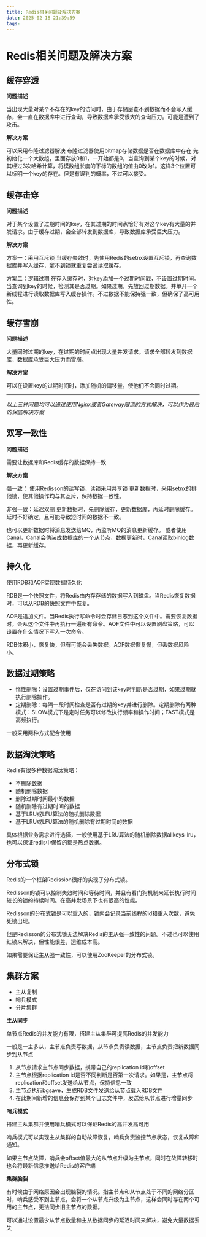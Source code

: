 ```yaml
---
title: Redis相关问题及解决方案
date: 2025-02-18 21:39:59
tags: 
---
```


# Redis相关问题及解决方案

## 缓存穿透
**问题描述**

当出现大量对某个不存在的key的访问时，由于存储层查不到数据而不会写入缓存，会一直在数据库中进行查询，导致数据库承受很大的查询压力。可能是遭到了攻击。

**解决方案**

可以采用布隆过滤器解决
布隆过滤器使用bitmap存储数据是否在数据库中存在
先初始化一个大数组，里面存放0和1，一开始都是0，当查询到某个key的时候，对其经过3次哈希计算，将模数组长度的下标的数组的值由0改为1。这样3个位置可以标明一个key的存在。但是有误判的概率，不过可以接受。

## 缓存击穿
**问题描述**

对于某个设置了过期时间的key，在其过期的时间点恰好有对这个key有大量的并发请求。由于缓存过期，会全部转发到数据库，导致数据库承受巨大压力。

**解决方案**

方案一：采用互斥锁
当缓存失效时，先使用Redis的setnx设置互斥锁，再查询数据库并写入缓存，拿不到锁就重复尝试读取缓存。

方案二：逻辑过期
在存入缓存时，对key添加一个过期时间戳，不设置过期时间。当查询到key的时候，检测其是否过期。如果过期，先放回过期数据。并单开一个新线程进行读取数据库写入缓存操作。不过数据不能保持强一致，但确保了高可用性。

## 缓存雪崩
**问题描述**

大量同时过期的key，在过期的时间点出现大量并发请求。请求全部转发到数据库，数据库承受巨大压力而雪崩。

**解决方案**

可以在设置key的过期时间时，添加随机的偏移量，使他们不会同时过期。

---
*以上三种问题均可以通过使用Nginx或者Gateway限流的方式解决，可以作为最后的保底解决方案*

## 双写一致性
**问题描述**

需要让数据库和Redis缓存的数据保持一致

**解决方案**

强一致：
使用Redisson的读写锁，读锁采用共享锁
更新数据时，采用setnx的排他锁，使其他操作均与其互斥，保持数据一致性。

非强一致：延迟双删
更新数据时，先删除缓存，更新数据库，再延时删除缓存。延时不好确定，且可能导致短时间的数据不一致。

也可以更新数据时将消息发送给MQ，再监听MQ的消息更新缓存。
或者使用Canal，Canal会伪装成数据库的一个从节点，数据更新时，Canal读取binlog数据，再更新缓存。

## 持久化
使用RDB和AOF实现数据持久化

RDB是一个快照文件，将Redis由内存存储的数据写入到磁盘。当Redis恢复数据时，可以从RDB的快照文件中恢复。

AOF是追加文件。当Redis执行写命令时会存储日志到这个文件中。需要恢复数据时，会从这个文件中再执行一遍所有命令。AOF文件中可以设置刷盘策略，可以设置在什么情况下写入一次命令。

RDB体积小，恢复快，但有可能会丢失数据。AOF数据恢复慢，但丢数据风险小。

## 数据过期策略
- 惰性删除：设置过期事件后，仅在访问到该key时判断是否过期，如果过期就执行删除操作。
- 定期删除：每隔一段时间检查是否有过期的key并进行删除。定期删除有两种模式：SLOW模式下是定时任务可以修改执行频率和操作时间；FAST模式是高频执行。

一般采用两种方式配合使用

## 数据淘汰策略
Redis有很多种数据淘汰策略：
- 不删除数据
- 随机删除数据
- 删除过期时间最小的数据
- 随机删除有过期时间的数据
- 基于LRU或LFU算法的随机删除数据
- 基于LRU或LFU算法的随机删除有过期时间的数据

具体根据业务需求进行选择，一般使用基于LRU算法的随机删除数据allkeys-lru，也可以保证redis中保留的都是热点数据。

## 分布式锁
Redis的一个框架Redission很好的实现了分布式锁。

Redisson的锁可以控制失效时间和等待时间，并且有看门狗机制来延长执行时间较长的锁的持续时间。在高并发场景下也有很高的性能。

Redisson的分布式锁是可以重入的，锁内会记录当前线程的id和重入次数，避免死锁出现。

但是Redisson的分布式锁无法解决Redis的主从强一致性的问题。不过也可以使用红锁来解决，但性能很差，运维成本高。

如果需要保证主从强一致性，可以使用ZooKeeper的分布式锁。

## 集群方案
- 主从复制
- 哨兵模式
- 分片集群

**主从同步**

单节点Redis的并发能力有限，搭建主从集群可提高Redis的并发能力

一般是一主多从，主节点负责写数据，从节点负责读数据，主节点负责把新数据同步到从节点

1. 从节点请求主节点同步数据，携带自己的replication id和offset
2. 主节点根据replication id是否不同判断是否第一次请求。如果是，主节点将replication和offset发送给从节点，保持信息一致
3. 主节点执行bgsave，生成RDB文件发送给从节点载入RDB文件
4. 在此期间新增的信息会保存到某个日志文件中，发送给从节点进行增量同步

**哨兵模式**

搭建主从集群并使用哨兵模式可以保证Redis的高并发高可用

哨兵模式可以实现主从集群的自动故障恢复，哨兵负责监控节点状态，恢复故障和通知。

如果主节点故障，哨兵会offset值最大的从节点升级为主节点，同时在故障转移时也会将最新信息推送给Redis的客户端

**集群脑裂**

有时候由于网络原因会出现脑裂的情况。指主节点和从节点处于不同的网络分区时，哨兵感受不到主节点，会将一个从节点升级为主节点，这样会同时存在两个可用的主节点，无法同步旧主节点的数据。

可以通过设置最少从节点数量和主从数据同步的延迟时间来解决，避免大量数据丢失